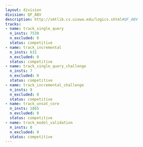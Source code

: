 ```yaml
---
layout: division
division: QF_ABV
description: http://smtlib.cs.uiowa.edu/logics.shtml#QF_ABV
tracks:
- name: track_single_query
  n_insts: 7538
  n_excluded: 0
  status: competitive
- name: track_incremental
  n_insts: 631
  n_excluded: 0
  status: competitive
- name: track_single_query_challenge
  n_insts: 7
  n_excluded: 0
  status: competitive
- name: track_incremental_challenge
  n_insts: 9
  n_excluded: 0
  status: competitive
- name: track_unsat_core
  n_insts: 1865
  n_excluded: 0
  status: competitive
- name: track_model_validation
  n_insts: 0
  n_excluded: 0
  status: competitive
---
```


